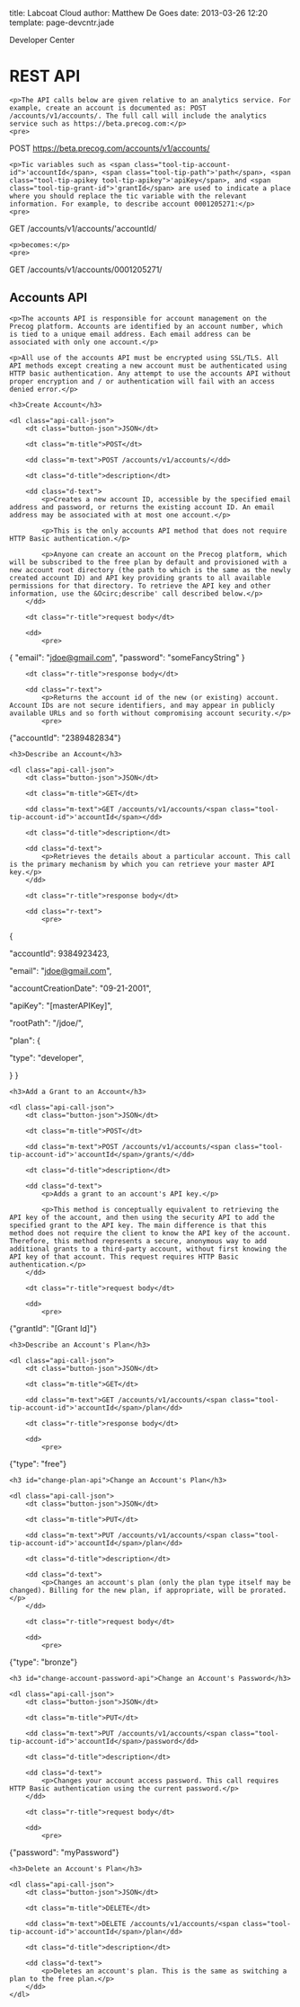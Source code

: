 title: Labcoat Cloud
author: Matthew De Goes
date: 2013-03-26 12:20
template: page-devcntr.jade

<div id="body">
    <span class="page-title">Developer Center</span>
    <h1>REST API</h1>

    <p>The API calls below are given relative to an analytics service. For example, create an account is documented as: POST /accounts/v1/accounts/. The full call will include the analytics service such as https://beta.precog.com:</p>
    <pre>
POST https://beta.precog.com/accounts/v1/accounts/
</pre>

    <p>Tic variables such as <span class="tool-tip-account-id">'accountId</span>, <span class="tool-tip-path">'path</span>, <span class="tool-tip-apikey tool-tip-apikey">'apiKey</span>, and <span class="tool-tip-grant-id">'grantId</span> are used to indicate a place where you should replace the tic variable with the relevant information. For example, to describe account 0001205271:</p>
    <pre>
GET /accounts/v1/accounts/<span class="tool-tip-account-id">'accountId</span>/
</pre>

    <p>becomes:</p>
    <pre>
GET /accounts/v1/accounts/0001205271/
</pre>
    <h2>Accounts API</h2>

    <p>The accounts API is responsible for account management on the Precog platform. Accounts are identified by an account number, which is tied to a unique email address. Each email address can be associated with only one account.</p>

    <p>All use of the accounts API must be encrypted using SSL/TLS. All API methods except creating a new account must be authenticated using HTTP basic authentication. Any attempt to use the accounts API without proper encryption and / or authentication will fail with an access denied error.</p>

    <h3>Create Account</h3>

    <dl class="api-call-json">
        <dt class="button-json">JSON</dt>

        <dt class="m-title">POST</dt>

        <dd class="m-text">POST /accounts/v1/accounts/</dd>

        <dt class="d-title">description</dt>

        <dd class="d-text">
            <p>Creates a new account ID, accessible by the specified email address and password, or returns the existing account ID. An email address may be associated with at most one account.</p>

            <p>This is the only accounts API method that does not require HTTP Basic authentication.</p>

            <p>Anyone can create an account on the Precog platform, which will be subscribed to the free plan by default and provisioned with a new account root directory (the path to which is the same as the newly created account ID) and API key providing grants to all available permissions for that directory. To retrieve the API key and other information, use the &Ocirc;describe' call described below.</p>
        </dd>

        <dt class="r-title">request body</dt>

        <dd>
            <pre>
{
"email": "jdoe@gmail.com",
"password": "someFancyString"
}
</pre>
        </dd>

        <dt class="r-title">response body</dt>

        <dd class="r-text">
            <p>Returns the account id of the new (or existing) account. Account IDs are not secure identifiers, and may appear in publicly available URLs and so forth without compromising account security.</p>
            <pre>
{"accountId": "2389482834"}
</pre>
        </dd>
    </dl>

    <h3>Describe an Account</h3>

    <dl class="api-call-json">
        <dt class="button-json">JSON</dt>

        <dt class="m-title">GET</dt>

        <dd class="m-text">GET /accounts/v1/accounts/<span class="tool-tip-account-id">'accountId</span></dd>

        <dt class="d-title">description</dt>

        <dd class="d-text">
            <p>Retrieves the details about a particular account. This call is the primary mechanism by which you can retrieve your master API key.</p>
        </dd>

        <dt class="r-title">response body</dt>

        <dd class="r-text">
            <pre>
{

"accountId": 9384923423,

"email": "jdoe@gmail.com",

"accountCreationDate": "09-21-2001",

"apiKey": "[masterAPIKey]",

"rootPath": "/jdoe/",

"plan": {

"type": "developer",

}
}
</pre>
        </dd>
    </dl>

    <h3>Add a Grant to an Account</h3>

    <dl class="api-call-json">
        <dt class="button-json">JSON</dt>

        <dt class="m-title">POST</dt>

        <dd class="m-text">POST /accounts/v1/accounts/<span class="tool-tip-account-id">'accountId</span>/grants/</dd>

        <dt class="d-title">description</dt>

        <dd class="d-text">
            <p>Adds a grant to an account's API key.</p>

            <p>This method is conceptually equivalent to retrieving the API key of the account, and then using the security API to add the specified grant to the API key. The main difference is that this method does not require the client to know the API key of the account. Therefore, this method represents a secure, anonymous way to add additional grants to a third-party account, without first knowing the API key of that account. This request requires HTTP Basic authentication.</p>
        </dd>

        <dt class="r-title">request body</dt>

        <dd>
            <pre>
{"grantId": "[Grant Id]"}
</pre>
        </dd>
    </dl>

    <h3>Describe an Account's Plan</h3>

    <dl class="api-call-json">
        <dt class="button-json">JSON</dt>

        <dt class="m-title">GET</dt>

        <dd class="m-text">GET /accounts/v1/accounts/<span class="tool-tip-account-id">'accountId</span>/plan</dd>

        <dt class="r-title">response body</dt>

        <dd>
            <pre>
{"type": "free"}
</pre>
        </dd>
    </dl>

    <h3 id="change-plan-api">Change an Account's Plan</h3>

    <dl class="api-call-json">
        <dt class="button-json">JSON</dt>

        <dt class="m-title">PUT</dt>

        <dd class="m-text">PUT /accounts/v1/accounts/<span class="tool-tip-account-id">'accountId</span>/plan</dd>

        <dt class="d-title">description</dt>

        <dd class="d-text">
            <p>Changes an account's plan (only the plan type itself may be changed). Billing for the new plan, if appropriate, will be prorated.</p>
        </dd>

        <dt class="r-title">request body</dt>

        <dd>
            <pre>
{"type": "bronze"}
</pre>
        </dd>
    </dl>

    <h3 id="change-account-password-api">Change an Account's Password</h3>

    <dl class="api-call-json">
        <dt class="button-json">JSON</dt>

        <dt class="m-title">PUT</dt>

        <dd class="m-text">PUT /accounts/v1/accounts/<span class="tool-tip-account-id">'accountId</span>/password</dd>

        <dt class="d-title">description</dt>

        <dd class="d-text">
            <p>Changes your account access password. This call requires HTTP Basic authentication using the current password.</p>
        </dd>

        <dt class="r-title">request body</dt>

        <dd>
            <pre>
{"password": "myPassword"}
</pre>
        </dd>
    </dl>

    <h3>Delete an Account's Plan</h3>

    <dl class="api-call-json">
        <dt class="button-json">JSON</dt>

        <dt class="m-title">DELETE</dt>

        <dd class="m-text">DELETE /accounts/v1/accounts/<span class="tool-tip-account-id">'accountId</span>/plan</dd>

        <dt class="d-title">description</dt>

        <dd class="d-text">
            <p>Deletes an account's plan. This is the same as switching a plan to the free plan.</p>
        </dd>
    </dl>
</div>